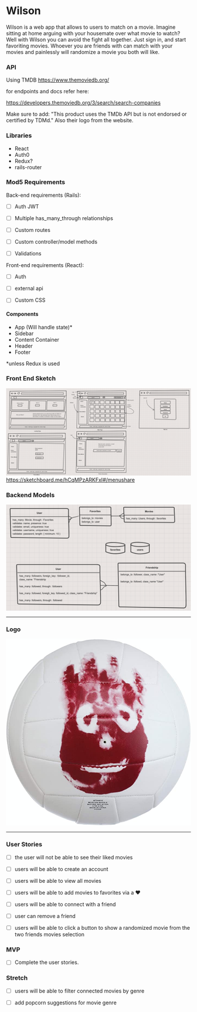 # Wilson

Wilson is a web app that allows to users to match on a movie. Imagine sitting at home arguing with your housemate over what movie to watch? Well with Wilson you can avoid the fight all together. Just sign in, and start favoriting movies. Whoever you are friends with can match with your movies and painlessly will randomize a movie you both will like. 

### API

Using TMDB https://www.themoviedb.org/

for endpoints and docs refer here:

https://developers.themoviedb.org/3/search/search-companies

Make sure to add: "This product uses the TMDb API but is not endorsed or certified by TDMd." Also their logo from the website.

### Libraries
* React
* Auth0
* Redux? 
* rails-router 

### Mod5 Requirements

Back-end requirements (Rails):

- [ ] Auth JWT

- [ ] Multiple has_many_through relationships

- [ ] Custom routes 
<!-- custom route for Auth authorize ation -->
- [ ] Custom controller/model methods
<!--  -->
- [ ] Validations
<!-- add validations to auth -->

 Front-end requirements (React):

- [ ] Auth

- [ ] external api

- [ ] Custom CSS

#### Components
* App (Will handle state)*
* Sidebar
* Content Container
* Header
* Footer

*unless Redux is used 

### Front End Sketch 
![alt text](image/sketch.png)
https://sketchboard.me/hCqMPzARKFxI#/menushare


### Backend Models

![alt text](image/models.png)
- - - - 


### Logo

![alt text](image/wilson.jpg)
- - - - 


### User Stories

- [ ] the user will not be able to see their liked movies

- [ ] users will be able to create an account
<!-- name, username, email, password -->

- [ ] users will be able to view all movies

- [ ] users will be able to add movies to favorites via a :heart:
<!-- Via a heart icon  -->

- [ ] users will be able to connect with a friend
<!-- will search database for that users credentials -->

- [ ] user can remove a friend

- [ ] users will be able to click a button to show a randomized movie from the two friends movies selection 
<!-- compare the two databases and find all that match -->

### MVP 

- [ ] Complete the user stories. 

### Stretch 

 - [ ] users will be able to filter connected movies by genre

 - [ ] add popcorn suggestions for movie genre